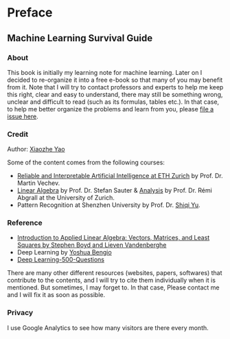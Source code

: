 # Preface

## Machine Learning Survival Guide

### About

This book is initially my learning note for machine learning. Later on I decided to re-organize it into a free e-book so that many of you may benefit from it. Note that I will try to contact professors and experts to help me keep this right, clear and easy to understand, there may still be something wrong, unclear and difficult to read \(such as its formulas, tables etc.\). In that case, to help me better organize the problems and learn from you, please [file a issue here](https://github.com/xzyaoi/ml).

### Credit

Author: [Xiaozhe Yao](https://xzyaoi.github.io/)

Some of the content comes from the following courses:

* [Reliable and Interpretable Artificial Intelligence at ETH Zurich](https://www.sri.inf.ethz.ch/teaching/riai2019) by Prof. Dr. Martin Vechev. 
* [Linear Algebra](https://www.math.uzh.ch/index.php?id=ve_vo_det&key2=3672&keySemId=39&L=1) by Prof. Dr. Stefan Sauter  & [Analysis](https://www.math.uzh.ch/index.php?id=ve_vo_det&key2=3680&keySemId=39&L=1) by Prof. Dr. Rémi Abgrall at the University of Zurich.
* Pattern Recognition at Shenzhen University by Prof. Dr. [Shiqi Yu](https://yushiqi.cn).

### Reference

* [Introduction to Applied Linear Algebra: Vectors, Matrices, and Least Squares by Stephen Boyd and Lieven Vandenberghe](http://vmls-book.stanford.edu/vmls.pdf)
* Deep Learning by [Yoshua Bengio](https://mila.quebec/en/yoshua-bengio/)
* [Deep Learning-500-Questions](https://github.com/scutan90/DeepLearning-500-questions)

There are many other different resources \(websites, papers, softwares\) that contribute to the contents, and I will try to cite them individually when it is mentioned. But sometimes, I may forget to. In that case, Please contact me and I will fix it as soon as possible.

### Privacy

I use Google Analytics to see how many visitors are there every month.

